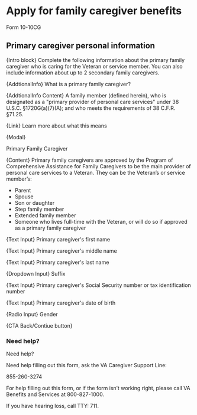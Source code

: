 # Apply for family caregiver benefits
Form 10-10CG

## Primary caregiver personal information

{Intro block} Complete the following information about the primary family caregiver who is caring for the Veteran or service member. You can also include information about up to 2 secondary family caregivers.

{AddtionalInfo} What is a primary family caregiver?

{AddtionalInfo Content} A family member (defined herein), who is designated as a "primary provider of personal care services" under 38 U.S.C. §1720G(a)(7)(A); and who meets the requirements of 38 C.F.R. §71.25.

{Link} Learn more about what this means 

{Modal} 

Primary Family Caregiver

{Content} Primary family caregivers are approved by the Program of Comprehensive Assistance for Family Caregivers to be the main provider of personal care services to a Veteran. They can be the Veteran’s or service member’s:

- Parent
- Spouse
- Son or daughter 
- Step family member
- Extended family member
- Someone who lives full-time with the Veteran, or will do so if approved as a primary family caregiver

{Text Input} Primary caregiver's first name

{Text Input} Primary caregiver's middle name 

{Text Input} Primary caregiver's last name 

{Dropdown Input} Suffix 

{Text Input} Primary caregiver's Social Security number or tax identification number

{Text Input} Primary caregiver's date of birth

{Radio Input} Gender

{CTA Back/Contiue button} 


### Need help?  

Need help?

Need help filling out this form,  ask the VA Caregiver Support Line: 

855-260-3274

For help filling out this form, or if the form isn’t working right, 
please call VA Benefits and Services at 800-827-1000.

If you have hearing loss, call TTY: 711.
